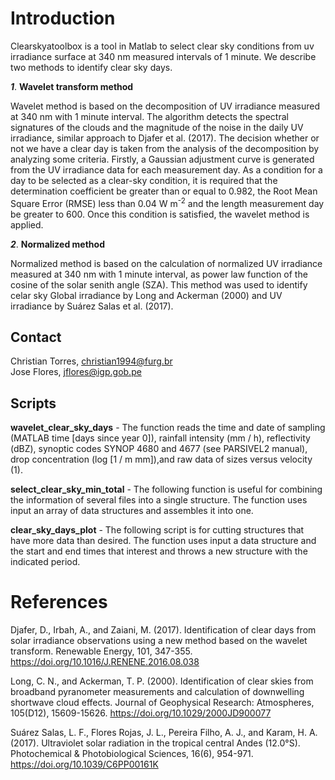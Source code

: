 # Introduction

Clearskyatoolbox is a tool in Matlab to select clear sky conditions from uv irradiance surface at 340 nm 
measured intervals of 1 minute. We describe two methods to identify clear sky days.

***1***. **Wavelet transform method**

Wavelet method is based on the decomposition of UV irradiance measured at 340 nm with 1 minute interval.
The algorithm detects the spectral signatures of the clouds and the magnitude of the noise in the daily 
UV irradiance, similar approach to Djafer et al. (2017). The decision whether or not we have a clear day 
is taken from the analysis of the decomposition by analyzing some criteria. Firstly, a Gaussian adjustment 
curve is generated from the UV irradiance data for each measurement day. As a condition for a day to be selected 
as a clear-sky condition, it is required that the determination coefficient be greater than or equal to 0.982, 
the Root Mean Square Error (RMSE) less than 0.04 W m<sup>-2</sup> and the length measurement day be greater 
to 600. Once this condition is satisfied, the wavelet method is applied.

***2***. **Normalized method**

Normalized method is based on the calculation of normalized UV irradiance measured at 340 nm with 1 minute interval, 
as power law function of the cosine of the solar senith angle (SZA). This method was used to identify celar sky 
Global irradiance by Long and Ackerman (2000) and UV irradiance by Suárez Salas et al. (2017).  

## Contact

Christian Torres, christian1994@furg.br <br>
Jose Flores, jflores@igp.gob.pe

## Scripts

**wavelet_clear_sky_days** - The function reads the time and date of sampling (MATLAB time [days since year 0]), 
rainfall intensity (mm / h), reflectivity (dBZ), synoptic codes SYNOP 4680 and 4677 
(see PARSIVEL2 manual), drop concentration (log [1 / m mm]),and raw data of sizes versus velocity (1).

**select_clear_sky_min_total** - The following function is useful for combining the information of several files into a single structure.
The function uses input an array of data structures and assembles it into one.

**clear_sky_days_plot** - The following script is for cutting structures that have more 
data than desired. The function uses input a data structure and the start and end times 
that interest and throws a new structure with the indicated period.

# References

Djafer, D., Irbah, A., and Zaiani, M. (2017). Identification of clear days from solar irradiance observations using 
a new method based on the wavelet transform. Renewable Energy, 101, 347-355. https://doi.org/10.1016/J.RENENE.2016.08.038

Long, C. N., and Ackerman, T. P. (2000). Identification of clear skies from broadband pyranometer measurements and 
calculation of downwelling shortwave cloud effects. Journal of Geophysical Research: Atmospheres, 105(D12), 
15609-15626. https://doi.org/10.1029/2000JD900077

Suárez Salas, L. F., Flores Rojas, J. L., Pereira Filho, A. J., and Karam, H. A. (2017). Ultraviolet solar radiation 
in the tropical central Andes (12.0°S). Photochemical & Photobiological Sciences, 16(6), 954-971. 
https://doi.org/10.1039/C6PP00161K

